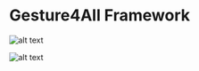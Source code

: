 Gesture4All Framework
=====================================

![alt text](https://github.com/marciofunes/gesture4all-framework/blob/master/gesture4all1.png)

![alt text](https://github.com/marciofunes/gesture4all-framework/blob/master/gesture4all2.png)
